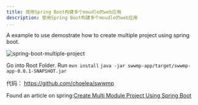 ```yaml
---
title: 使用Spring Boot构建多个moudle的web应用
description: 使用Spring Boot构建多个moudle的web应用
...
```


A example to use demostrate how to create multiple project using spring boot.

![spring-boot-multiple-project](http://tech.icoding.tech/Spring-Boot-And-Spring-Cloud/spring-boot-multiple-modules.jpg)

Go into Root Folder.
Run `mvn install`
`java -jar swwmp-app/target/swwmp-app-0.0.1-SNAPSHOT.jar`

代码： https://github.com/choelea/swwmp


Found an article on spring:[Create Multi Module Project Using Spring Boot](https://spring.io/guides/gs/multi-module/)



